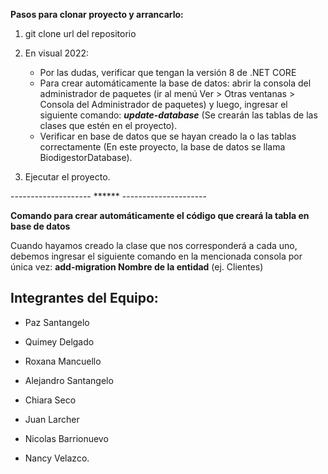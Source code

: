 **Pasos para clonar proyecto y arrancarlo:**

1. git clone url del repositorio
2. En visual 2022:
   * Por las dudas, verificar que tengan la versión 8 de .NET CORE
   * Para crear automáticamente la base de datos: abrir la consola del administrador de paquetes (ir al menú Ver > Otras ventanas > Consola del Administrador de paquetes) y luego, ingresar el siguiente comando: ***update-database*** (Se crearán las tablas de las clases que estén en el proyecto).
   * Verificar en base de datos que se hayan creado la o las tablas correctamente (En este proyecto, la base de datos se llama BiodigestorDatabase).

3. Ejecutar el proyecto.

-------------------- ****** ---------------------

**Comando para crear automáticamente el código que creará la tabla en base de datos**

Cuando hayamos creado la clase que nos corresponderá a cada uno, debemos ingresar el siguiente comando en la mencionada consola por única vez: **add-migration Nombre de la entidad** (ej. Clientes)

## Integrantes del Equipo: 
- Paz Santangelo

- Quimey Delgado 

- Roxana Mancuello  

- Alejandro Santangelo 

- Chiara Seco 

- Juan Larcher 

- Nicolas Barrionuevo 

- Nancy Velazco. 
